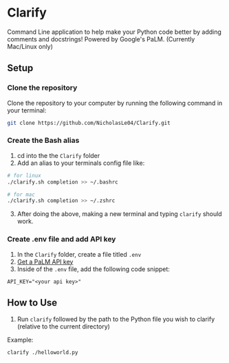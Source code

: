 # Clarify

Command Line application to help make your Python code better by adding comments and docstrings! Powered by Google's PaLM. (Currently Mac/Linux only)

## Setup
### Clone the repository
Clone the repository to your computer by running the following command in your terminal:

```sh
git clone https://github.com/NicholasLe04/Clarify.git
```

### Create the Bash alias
1. cd into the the `Clarify` folder
2. Add an alias to your terminals config file like:
```sh
# for linux
./clarify.sh completion >> ~/.bashrc

# for mac
./clarify.sh completion >> ~/.zshrc
```
3. After doing the above, making a new terminal and typing `clarify` should work.

### Create .env file and add API key
1. In the `Clarify` folder, create a file titled `.env`
2. [Get a PaLM API key](https://developers.generativeai.google/tutorials/setup)
3. Inside of the `.env` file, add the following code snippet:
```env
API_KEY="<your api key>"
```

## How to Use
1. Run ```clarify``` followed by the path to the Python file you wish to clarify (relative to the current directory)

Example:
```sh
clarify ./helloworld.py
```
